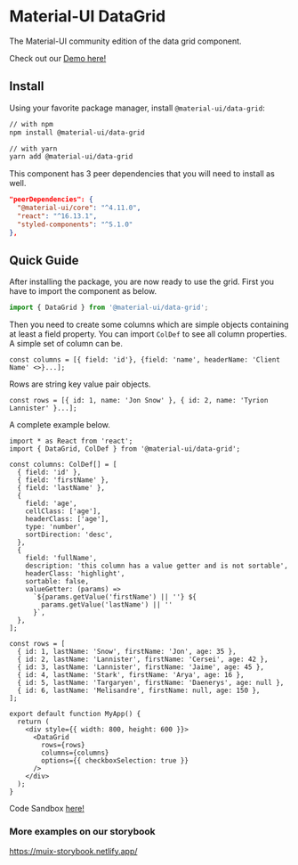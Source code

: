 # Material-UI DataGrid

The Material-UI community edition of the data grid component.

Check out our [Demo here!](https://muix-preview.netlify.app/#/grid)

## Install

Using your favorite package manager, install `@material-ui/data-grid`:

```sh
// with npm
npm install @material-ui/data-grid

// with yarn
yarn add @material-ui/data-grid
```

This component has 3 peer dependencies that you will need to install as well.

```json
"peerDependencies": {
  "@material-ui/core": "^4.11.0",
  "react": "^16.13.1",
  "styled-components": "^5.1.0"
},
```

## Quick Guide

After installing the package, you are now ready to use the grid.
First you have to import the component as below.

```js
import { DataGrid } from '@material-ui/data-grid';
```

Then you need to create some columns which are simple objects containing at least a field property.
You can import `ColDef` to see all column properties.
A simple set of column can be.

```tsx
const columns = [{ field: 'id'}, {field: 'name', headerName: 'Client Name' <>}...];
```

Rows are string key value pair objects.

```tsx
const rows = [{ id: 1, name: 'Jon Snow' }, { id: 2, name: 'Tyrion Lannister' }...];
```

A complete example below.

```tsx
import * as React from 'react';
import { DataGrid, ColDef } from '@material-ui/data-grid';

const columns: ColDef[] = [
  { field: 'id' },
  { field: 'firstName' },
  { field: 'lastName' },
  {
    field: 'age',
    cellClass: ['age'],
    headerClass: ['age'],
    type: 'number',
    sortDirection: 'desc',
  },
  {
    field: 'fullName',
    description: 'this column has a value getter and is not sortable',
    headerClass: 'highlight',
    sortable: false,
    valueGetter: (params) =>
      `${params.getValue('firstName') || ''} ${
        params.getValue('lastName') || ''
      }`,
  },
];

const rows = [
  { id: 1, lastName: 'Snow', firstName: 'Jon', age: 35 },
  { id: 2, lastName: 'Lannister', firstName: 'Cersei', age: 42 },
  { id: 3, lastName: 'Lannister', firstName: 'Jaime', age: 45 },
  { id: 4, lastName: 'Stark', firstName: 'Arya', age: 16 },
  { id: 5, lastName: 'Targaryen', firstName: 'Daenerys', age: null },
  { id: 6, lastName: 'Melisandre', firstName: null, age: 150 },
];

export default function MyApp() {
  return (
    <div style={{ width: 800, height: 600 }}>
      <DataGrid
        rows={rows}
        columns={columns}
        options={{ checkboxSelection: true }}
      />
    </div>
  );
}
```

Code Sandbox [here!](https://codesandbox.io/s/get-started-grid-kkdn2)

### More examples on our storybook

https://muix-storybook.netlify.app/
